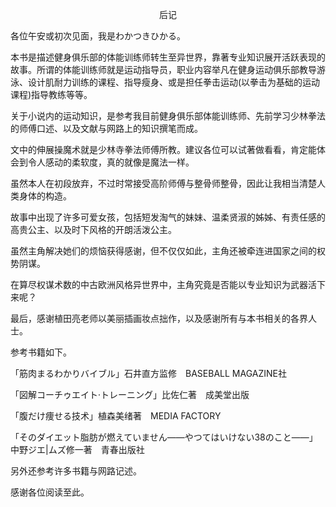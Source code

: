 <p align="center">后记</p>

各位午安或初次见面，我是わかつきひかる。

本书是描述健身俱乐部的体能训练师转生至异世界，靠著专业知识展开活跃表现的故事。所谓的体能训练师就是运动指导员，职业内容举凡在健身运动俱乐部教导游泳、设计肌耐力训练的课程、指导瘦身、或是担任拳击运动(以拳击为基础的运动课程)指导教练等等。

关于小说内的运动知识，是参考我目前健身俱乐部体能训练师、先前学习少林拳法的师傅口述、以及文献与网路上的知识撰笔而成。

文中的伸展操魔术就是少林寺拳法师傅所教。建议各位可以试著做看看，肯定能体会到令人感动的柔软度，真的就像是魔法一样。

虽然本人在初段放弃，不过时常接受高阶师傅与整骨师整骨，因此让我相当清楚人类身体的构造。

故事中出现了许多可爱女孩，包括短发淘气的妹妹、温柔贤淑的姊姊、有责任感的高贵公主、以及时下风格的开朗活泼公主。

虽然主角解决她们的烦恼获得感谢，但不仅仅如此，主角还被牵连进国家之间的权势阴谋。

在算尽权谋术数的中古欧洲风格异世界中，主角究竟是否能以专业知识为武器活下来呢？

最后，感谢植田亮老师以美丽插画妆点拙作，以及感谢所有与本书相关的各界人士。

参考书籍如下。

「筋肉まるわかりバイブル」石井直方监修　BASEBALL MAGAZINE社

「図解コーチゥエイト·トレーニング」比佐仁著　成美堂出版

「腹だけ痩せる技术」植森美绪著　MEDIA FACTORY

「そのダイエット脂肪が燃えていません——やつてはいけない38のこと——」中野ジエ|ムズ修一著　青春出版社

另外还参考许多书籍与网路记述。

感谢各位阅读至此。

